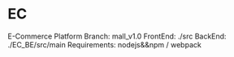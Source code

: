 # EC
E-Commerce Platform
Branch: mall_v1.0
FrontEnd: ./src
BackEnd: ./EC_BE/src/main
Requirements: nodejs&&npm / webpack
